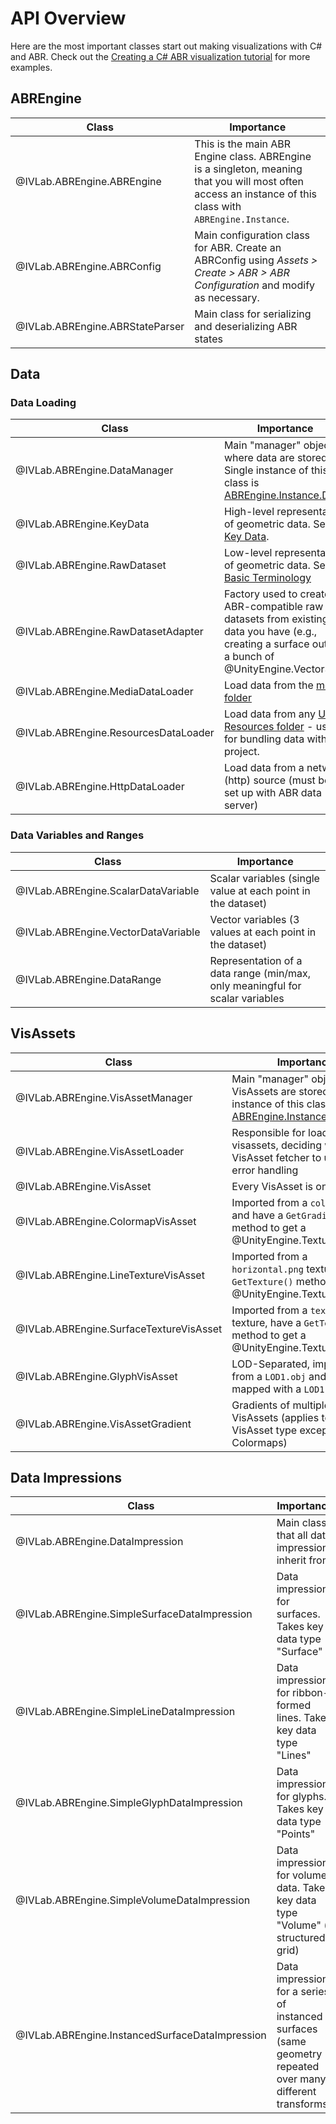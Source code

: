 # API Overview

Here are the most important classes start out making visualizations with C# and
ABR. Check out the
[Creating a C# ABR visualization tutorial](../manual/creating-cs-abr-vis.md)
for more examples.

## ABREngine

| Class | Importance |
|-------|----------|
| @IVLab.ABREngine.ABREngine | This is the main ABR Engine class. ABREngine is a singleton, meaning that you will most often access an instance of this class with `ABREngine.Instance`. |
| @IVLab.ABREngine.ABRConfig | Main configuration class for ABR. Create an ABRConfig using *Assets > Create > ABR > ABR Configuration* and modify as necessary. |
| @IVLab.ABREngine.ABRStateParser | Main class for serializing and deserializing ABR states |


## Data

### Data Loading

| Class | Importance |
| ----- | ---------- |
| @IVLab.ABREngine.DataManager | Main "manager" object where data are stored. Single instance of this class is [ABREngine.Instance.Data](xref:IVLab.ABREngine.ABREngine#IVLab_ABREngine_ABREngine_Data). |
| @IVLab.ABREngine.KeyData | High-level representation of geometric data. See [Key Data](../manual/key-data.md). |
| @IVLab.ABREngine.RawDataset | Low-level representation of geometric data. See [Basic Terminology](../manual/terminology-starter.md) |
| @IVLab.ABREngine.RawDatasetAdapter | Factory used to create ABR-compatible raw datasets from existing data you have (e.g., creating a surface out of a bunch of @UnityEngine.Vector3 s) |
| @IVLab.ABREngine.MediaDataLoader | Load data from the [media folder](../manual/media-folder.md) |
| @IVLab.ABREngine.ResourcesDataLoader | Load data from any [Unity Resources folder](https://docs.unity3d.com/Manual/BestPracticeUnderstandingPerformanceInUnity6.html) - useful for bundling data with a project. |
| @IVLab.ABREngine.HttpDataLoader | Load data from a network (http) source (must be set up with ABR data server) |

### Data Variables and Ranges
| Class | Importance |
| ----- | ---------- |
| @IVLab.ABREngine.ScalarDataVariable | Scalar variables (single value at each point in the dataset) |
| @IVLab.ABREngine.VectorDataVariable | Vector variables (3 values at each point in the dataset) |
| @IVLab.ABREngine.DataRange | Representation of a data range (min/max, only meaningful for scalar variables |

## VisAssets

| Class | Importance |
| ----- | ---------- |
| @IVLab.ABREngine.VisAssetManager | Main "manager" object where VisAssets are stored. Single instance of this class is [ABREngine.Instance.VisAssets](xref:IVLab.ABREngine.ABREngine#IVLab_ABREngine_ABREngine_VisAssets). |
| @IVLab.ABREngine.VisAssetLoader | Responsible for loading visassets, deciding which VisAsset fetcher to use, and error handling |
| @IVLab.ABREngine.VisAsset | Every VisAsset is one of these |
| @IVLab.ABREngine.ColormapVisAsset | Imported from a `colormap.xml` and have a `GetGradient()` method to get a @UnityEngine.Texture2D |
| @IVLab.ABREngine.LineTextureVisAsset | Imported from a `horizontal.png` texture, have a `GetTexture()` method to get a @UnityEngine.Texture2D |
| @IVLab.ABREngine.SurfaceTextureVisAsset | Imported from a `texture.png` texture, have a `GetTexture()` method to get a @UnityEngine.Texture2D |
| @IVLab.ABREngine.GlyphVisAsset | LOD-Separated, imported from a `LOD1.obj` and normal-mapped with a `LOD1.png`. |
| @IVLab.ABREngine.VisAssetGradient | Gradients of multiple VisAssets (applies to every VisAsset type except Colormaps) |

## Data Impressions

| Class | Importance |
| ----- | ---------- |
| @IVLab.ABREngine.DataImpression | Main class that all data impressions inherit from |
| @IVLab.ABREngine.SimpleSurfaceDataImpression | Data impression for surfaces. Takes key data type "Surface" |
| @IVLab.ABREngine.SimpleLineDataImpression | Data impression for ribbon-formed lines. Takes key data type "Lines" |
| @IVLab.ABREngine.SimpleGlyphDataImpression | Data impression for glyphs. Takes key data type "Points" |
| @IVLab.ABREngine.SimpleVolumeDataImpression | Data impression for volume data. Takes key data type "Volume" (a structured grid) |
| @IVLab.ABREngine.InstancedSurfaceDataImpression | Data impression for a series of instanced surfaces (same geometry repeated over many different transforms) |